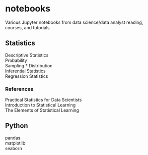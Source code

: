# notebooks
Various Jupyter notebooks from data science/data analyst reading, courses, and tutorials

## Statistics
Descriptive Statistics  
Probability  
Sampling * Distribution  
Inferential Statistics  
Regression Statistics  

### References
Practical Statistics for Data Scientists  
Introduction to Statistical Learning  
The Elements of Statistical Learning  

## Python
pandas  
matplotlib  
seaborn  
